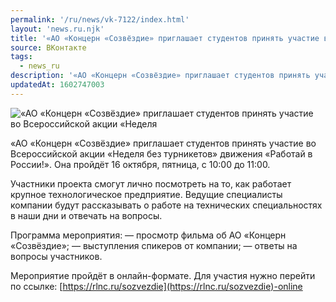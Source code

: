 ```yaml
---
permalink: '/ru/news/vk-7122/index.html'
layout: 'news.ru.njk'
title: '«АО «Концерн «Созвёздие» приглашает студентов принять участие во Всероссийской акции «Неделя бе'
source: ВКонтакте
tags:
  - news_ru
description: '«АО «Концерн «Созвёздие» приглашает студентов принять участие во Всероссийской акции «Неделя'
updatedAt: 1602747003
---
```

![«АО «Концерн «Созвёздие» приглашает студентов принять участие во Всероссийской акции «Неделя](https://sun9-48.userapi.com/impg/RpaQEiEIP0obm7eVSlGJTfFiVyLuuI0gTPNRqA/WiuplutEVY8.jpg?size=1200x800&quality=96&proxy=1&sign=1121acd7c93e505c624b46d9a612f3e2&c_uniq_tag=Vl2a25B8ScdO1ze_TFBxEtB4i_bUdNicV7BGO8Kj5y8&type=album)

«АО «Концерн «Созвёздие» приглашает студентов принять участие во Всероссийской акции «Неделя без турникетов» движения «Работай в России!». Она пройдёт 16 октября, пятница, с 10:00 до 11:00.

Участники проекта смогут лично посмотреть на то, как работает крупное технологическое предприятие. Ведущие специалисты компании будут рассказывать о работе на технических специальностях в наши дни и отвечать на вопросы.

Программа мероприятия:
— просмотр фильма об АО «Концерн «Созвёздие»;
— выступления спикеров от компании;
— ответы на вопросы участников.

Мероприятие пройдёт в онлайн-формате. Для участия нужно перейти по ссылке: [https://rlnc.ru/sozvezdie](https://rlnc.ru/sozvezdie)-online
